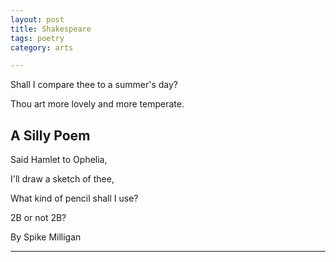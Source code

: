 ```yaml
---
layout: post
title: Shakespeare 
tags: poetry
category: arts

--- 
```



Shall I compare thee to a summer's day? 

Thou art more lovely and more temperate. 



## A Silly Poem 


Said Hamlet to Ophelia, 


I'll draw a sketch of thee, 


What kind of pencil shall I use? 


2B or not 2B? 



By Spike Milligan 

---
